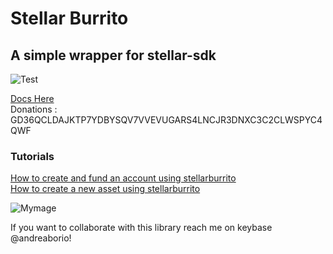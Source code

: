 # Stellar Burrito  
## A simple wrapper for stellar-sdk  
![Test](https://raw.githubusercontent.com/andreaborio/stellarburrito/master/test/badge.svg?sanitize=true)

[Docs Here](https://www.winetrack.it/stellarburrito/)  
Donations : GD36QCLDAJKTP7YDBYSQV7VVEVUGARS4LNCJR3DNXC3C2CLWSPYC4QWF  
### Tutorials  

[How to create and fund an account using stellarburrito](https://medium.com/@andrea.borio/create-new-account-on-stellar-using-stellarburritojs-27a34d759a78)  
[How to create a new asset using stellarburrito](https://medium.com/@andrea.borio/create-new-asset-on-stellar-using-stellarburrito-96965ab7afb8)   


![Mymage](https://i.ibb.co/dDRV0Rm/logo.png)  



If you want to collaborate with this library reach me on keybase @andreaborio!



